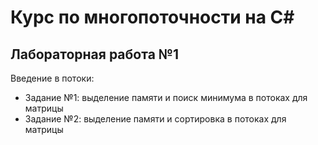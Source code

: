 # Курс по многопоточности на C#
## Лабораторная работа №1
Введение в потоки: 
* Задание №1: выделение памяти и поиск минимума в потоках для матрицы
* Задание №2: выделение памяти и сортировка в потоках для матрицы